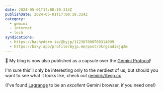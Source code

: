 ```yaml
---
date: 2024-05-01T17:08:19.314Z
publishDate: 2024-05-01T17:08:19.314Z
category:
  - gemini
  - internet
  - tech
syndications:
  - https://hachyderm.io/@byjp/112367000780314099
  - https://bsky.app/profile/byjp.me/post/3krgzadiejq2m
---
```

🎉 My blog is now also published as a capsule over the [Gemini Protocol](https://geminiprotocol.net)!

I'm sure this'll only be interesting only to the nerdiest of us, but should you want to see what it looks like, check out [gemini://byjp.cc](gemini://byjp.me).

(I've found [Lagrange](https://gmi.skyjake.fi/lagrange/) to be an _excellent_ Gemini browser, if you need one!)
